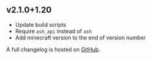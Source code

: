 ## v2.1.0+1.20
- Update build scripts
- Require `ash_api` instead of `ash`
- Add minecraft version to the end of version number

A full changelog is hosted on [GitHub](https://github.com/Trikzon/flourish/blob/1.20/CHANGELOG.md).

